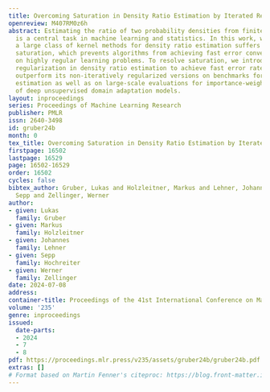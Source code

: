 ```yaml
---
title: Overcoming Saturation in Density Ratio Estimation by Iterated Regularization
openreview: M407RM0z6h
abstract: Estimating the ratio of two probability densities from finitely many samples,
  is a central task in machine learning and statistics. In this work, we show that
  a large class of kernel methods for density ratio estimation suffers from error
  saturation, which prevents algorithms from achieving fast error convergence rates
  on highly regular learning problems. To resolve saturation, we introduce iterated
  regularization in density ratio estimation to achieve fast error rates. Our methods
  outperform its non-iteratively regularized versions on benchmarks for density ratio
  estimation as well as on large-scale evaluations for importance-weighted ensembling
  of deep unsupervised domain adaptation models.
layout: inproceedings
series: Proceedings of Machine Learning Research
publisher: PMLR
issn: 2640-3498
id: gruber24b
month: 0
tex_title: Overcoming Saturation in Density Ratio Estimation by Iterated Regularization
firstpage: 16502
lastpage: 16529
page: 16502-16529
order: 16502
cycles: false
bibtex_author: Gruber, Lukas and Holzleitner, Markus and Lehner, Johannes and Hochreiter,
  Sepp and Zellinger, Werner
author:
- given: Lukas
  family: Gruber
- given: Markus
  family: Holzleitner
- given: Johannes
  family: Lehner
- given: Sepp
  family: Hochreiter
- given: Werner
  family: Zellinger
date: 2024-07-08
address:
container-title: Proceedings of the 41st International Conference on Machine Learning
volume: '235'
genre: inproceedings
issued:
  date-parts:
  - 2024
  - 7
  - 8
pdf: https://proceedings.mlr.press/v235/assets/gruber24b/gruber24b.pdf
extras: []
# Format based on Martin Fenner's citeproc: https://blog.front-matter.io/posts/citeproc-yaml-for-bibliographies/
---
```

